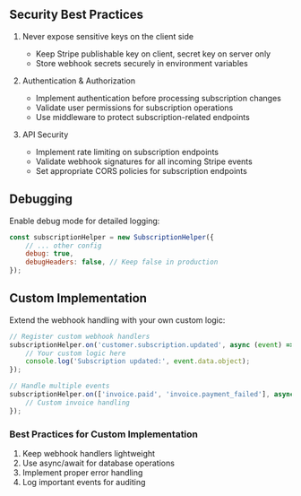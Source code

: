 ## Security Best Practices

1. Never expose sensitive keys on the client side
   - Keep Stripe publishable key on client, secret key on server only
   - Store webhook secrets securely in environment variables

2. Authentication & Authorization
   - Implement authentication before processing subscription changes
   - Validate user permissions for subscription operations
   - Use middleware to protect subscription-related endpoints

3. API Security
   - Implement rate limiting on subscription endpoints
   - Validate webhook signatures for all incoming Stripe events
   - Set appropriate CORS policies for subscription endpoints

## Debugging

Enable debug mode for detailed logging:

```javascript
const subscriptionHelper = new SubscriptionHelper({
    // ... other config
    debug: true,
    debugHeaders: false, // Keep false in production
});
```

## Custom Implementation

Extend the webhook handling with your own custom logic:

```javascript
// Register custom webhook handlers
subscriptionHelper.on('customer.subscription.updated', async (event) => {
    // Your custom logic here
    console.log('Subscription updated:', event.data.object);
});

// Handle multiple events
subscriptionHelper.on(['invoice.paid', 'invoice.payment_failed'], async (event) => {
    // Custom invoice handling
});
```

### Best Practices for Custom Implementation
1. Keep webhook handlers lightweight
2. Use async/await for database operations
3. Implement proper error handling
4. Log important events for auditing